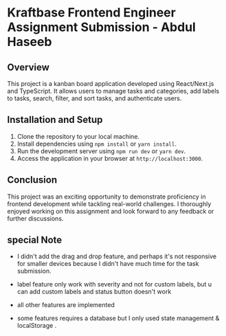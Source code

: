 # Kraftbase Frontend Engineer Assignment Submission - Abdul Haseeb

## Overview

This project is a kanban board application developed using React/Next.js and TypeScript. It allows users to manage tasks and categories, add labels to tasks, search, filter, and sort tasks, and authenticate users.

## Installation and Setup

1. Clone the repository to your local machine.
2. Install dependencies using `npm install` or `yarn install`.
3. Run the development server using `npm run dev` or `yarn dev`.
4. Access the application in your browser at `http://localhost:3000`.

## Conclusion

This project was an exciting opportunity to demonstrate proficiency in frontend development while tackling real-world challenges. I thoroughly enjoyed working on this assignment and look forward to any feedback or further discussions.

## special Note
- I didn't add the drag and drop feature, and perhaps it's not responsive for smaller devices because I didn't have much time for the task submission.
-  label feature only work with severity and not for custom labels, but u can add custom labels and status button doesn't work 
- all other features are implemented

- some features requires a database but I only used state management & localStorage .